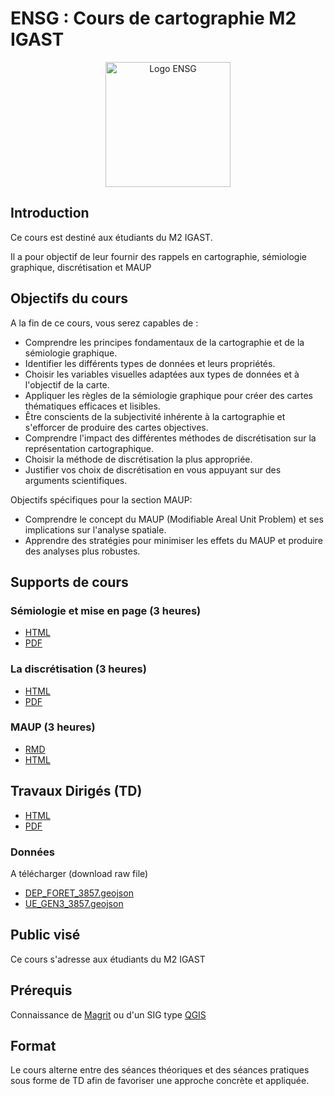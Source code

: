 # ENSG : Cours de cartographie M2 IGAST
<p align="center">
  <img src="https://upload.wikimedia.org/wikipedia/commons/3/39/Logo-ENSG-couleur-2023.svg" alt="Logo ENSG" width="200"/>
</p>

## Introduction

Ce cours est destiné aux étudiants du M2 IGAST. 

Il a pour objectif de leur fournir des rappels en cartographie, sémiologie graphique, discrétisation et MAUP

## Objectifs du cours

A la fin de ce cours, vous serez capables de :
 - Comprendre les principes fondamentaux de la cartographie et de la sémiologie graphique.
 - Identifier les différents types de données et leurs propriétés. 
 - Choisir les variables visuelles adaptées aux types de données et à l'objectif de la carte. 
 - Appliquer les règles de la sémiologie graphique pour créer des cartes thématiques efficaces et lisibles.
 - Être conscients de la subjectivité inhérente à la cartographie et s'efforcer de produire des cartes objectives. 
 - Comprendre l'impact des différentes méthodes de discrétisation sur la représentation cartographique. 
 - Choisir la méthode de discrétisation la plus appropriée. 
 - Justifier vos choix de discrétisation en vous appuyant sur des arguments scientifiques.

Objectifs spécifiques pour la section MAUP:
- Comprendre le concept du MAUP (Modifiable Areal Unit Problem) et ses implications sur l'analyse spatiale.
- Apprendre des stratégies pour minimiser les effets du MAUP et produire des analyses plus robustes.

## Supports de cours

### Sémiologie et mise en page (3 heures)
- [HTML](https://raw.githack.com/fbxyz/ENSG_IGAST/refs/heads/master/M2IGAST_Carto.html)
- [PDF](https://raw.githack.com/fbxyz/ENSG_IGAST/master/pdf/M2_IGAST_cours_carto.pdf)

### La discrétisation (3 heures)
- [HTML](https://raw.githack.com/fbxyz/ENSG_IGAST/master/M2IGAST_discretisation.slides.html)
- [PDF](https://raw.githack.com/fbxyz/ENSG_IGAST/master/pdf/M2_IGAST_cours_discretisation.pdf)

### MAUP (3 heures)
- [RMD](https://raw.githack.com/fbxyz/ENSG_IGAST/master/M2IGAST_MAUP.Rmd)
- [HTML](https://raw.githack.com/fbxyz/ENSG_IGAST/master/pdf/M2IGAST_MAUP.html)

## Travaux Dirigés (TD) 
- [HTML](https://raw.githack.com/fbxyz/ENSG_IGAST/master/M2IGAST_TD.html)
- [PDF](https://raw.githack.com/fbxyz/ENSG_IGAST/master/pdf/M2_IGAST_TD.pdf)
      
### Données 
A télécharger (download raw file)
  - [DEP_FORET_3857.geojson](https://github.com/fbxyz/ENSG_IGAST/blob/master/data/DEP_FORET_3857.geojson)
  - [UE_GEN3_3857.geojson](https://github.com/fbxyz/ENSG_IGAST/blob/master/data/UE_GEN3_3857.geojson)

## Public visé
Ce cours s'adresse aux étudiants du M2 IGAST

## Prérequis
Connaissance de [Magrit](https://magrit.cnrs.fr/) ou d'un SIG type [QGIS](https://qgis.org/download/)

## Format

Le cours alterne entre des séances théoriques et des séances pratiques sous forme de TD afin de favoriser une approche concrète et appliquée.

